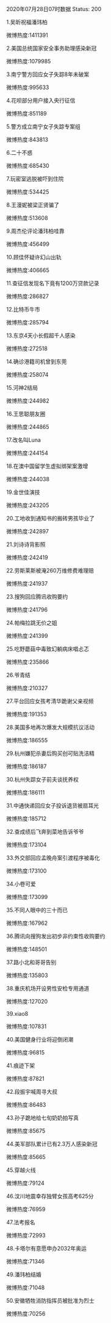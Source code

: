 2020年07月28日07时数据
Status: 200

1.吴昕祝福潘玮柏

微博热度:1411391

2.美国总统国家安全事务助理感染新冠

微博热度:1079985

3.南宁警方回应女子失踪8年未破案

微博热度:995633

4.花呗部分用户接入央行征信

微博热度:851189

5.警方成立南宁女子失踪专案组

微博热度:843813

6.二十不惑

微博热度:685430

7.玩密室逃脱被吓到住院

微博热度:534425

8.王漫妮被梁正贤骗了

微博热度:513608

9.周杰伦评论潘玮柏哇靠

微博热度:456499

10.顾佳怀疑许幻山出轨

微博热度:406665

11.查征信发现名下竟有1200万贷款记录

微博热度:286827

12.比特币牛市

微博热度:285794

13.东京4天小长假超千人感染

微博热度:272518

14.确诊港籍司机曾到东莞

微博热度:258074

15.河神2结局

微博热度:244982

16.王思聪朋友圈

微博热度:244865

17.改名叫Luna

微博热度:244154

18.在澳中国留学生虚拟绑架案激增

微博热度:244038

19.金世佳演技

微博热度:243205

20.工地收到通知书的搬砖男孩毕业了

微博热度:242897

21.刘诗诗背影照

微博热度:242419

22.劳斯莱斯被淹260万维修费难理赔

微博热度:241937

23.搜狗回应腾讯收购要约

微博热度:241796

24.帕梅拉跳无价之姐

微博热度:241399

25.吃野蘑菇中毒致幻躺病床唱忐忑

微博热度:235866

26.爷青结

微博热度:210327

27.平台回应女孩考清华跪谢父亲视频

微博热度:191353

28.美国多地再次爆发大规模抗议活动

微博热度:186555

29.杭州嫌犯杀妻后购买创可贴洗洁精

微博热度:186187

30.杭州失踪女子前夫谈抚养权

微博热度:186111

31.中通快递回应女子投诉退货被扇耳光

微博热度:185712

32.查成绩后飞奔到菜地告诉爷爷

微博热度:173104

33.外交部回应孟晚舟案引渡程序被毒化

微博热度:173100

34.小卷可爱

微博热度:173099

35.不同人眼中的三十而已

微博热度:167962

36.腾讯向搜狗发出初步非约束性收购要约

微博热度:148501

37.路小北和哥哥告别

微博热度:135803

38.重庆机场开设男性安检专用通道

微博热度:127020

39.xiao8

微博热度:107831

40.美国健身行业将迎倒闭潮

微博热度:96815

41.痕迹下架

微博热度:87821

42.段振宇喊周寻大叔

微博热度:86483

43.孙子跪地给七旬奶奶拍写真

微博热度:85675

44.美军部队累计已有2.3万人感染新冠

微博热度:85665

45.穿越火线

微博热度:79124

46.汶川地震幸存独臂女孩高考625分

微博热度:76959

47.法考报名

微博热度:72993

48.卡塔尔有意愿申办2032年奥运

微博热度:71346

49.潘玮柏结婚

微博热度:71048

50.安徽牺牲消防指挥员被批准为烈士

微博热度:70256


